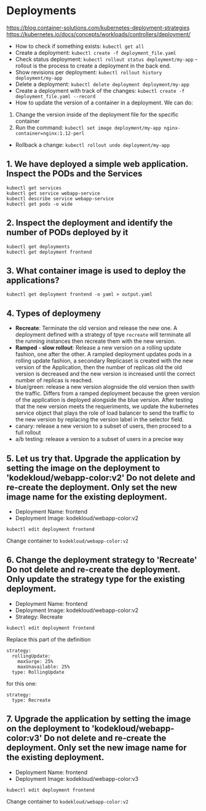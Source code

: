 # Deployments

https://blog.container-solutions.com/kubernetes-deployment-strategies
https://kubernetes.io/docs/concepts/workloads/controllers/deployment/

* How to check if something exists: `kubectl get all`
* Create a deployment: `kubectl create -f deployment_file.yaml`
* Check status deployment: `kubectl rollout status deployment/my-app` - rollout is the process to create a deployment in the back end.
* Show revisions per deployment: `kubectl rollout history deployment/my-app`
* Delete a deployment: `kubectl delete deployment deployment/my-app`
* Create a deployment with track of the changes: `kubectl create -f deployment_file.yaml --record`
* How to update the version of a container in a deployment. We can do:

1. Change the version inside of the deployment file for the specific container
2. Run the command: `kubectl set image deployment/my-app nginx-container=nginx:1.12-perl`

* Rollback a change: `kubectl rollout undo deployment/my-app`

## 1. We have deployed a simple web application. Inspect the PODs and the Services

```
kubectl get services
kubectl get service webapp-service
kubectl describe service webapp-service
kubectl get pods -o wide
```

## 2. Inspect the deployment and identify the number of PODs deployed by it

```
kubectl get deployments
kubectl get deployment frontend
```

## 3. What container image is used to deploy the applications?

`kubectl get deployment frontend -o yaml > output.yaml`

## 4. Types of deploymeny

* **Recreate**: Terminate the old version and release the new one. A deployment defined with a strategy of tpye `recreate` will terminate all the running instances then recreate them with the new version.
* **Ramped - slow rollout**: Release a new version on a rolling update fashion, one after the other. A rampled deployment updates pods in a rolling update fashion, a secondary Replicaset is created with the new version of the Application, then the number of replicas old the old version is decreased and the new version is increased until the correct number of replicas is reached.
* blue/green: release a new version alognside the old version then swith the traffic. Differs from a ramped deployment because the green version of the application is deployed alongside the blue version. After testing that the new version meets the requeriments, we update the kubernetes service object  that plays the role of load balancer to send the traffic to the new version by replacing the version label in the selector field.
* canary: release a new version to a subset of users, then proceed to a full rollout
* a/b testing: release a version to a subset of users in a precise way

## 5. Let us try that. Upgrade the application by setting the image on the deployment to 'kodekloud/webapp-color:v2' Do not delete and re-create the deployment. Only set the new image name for the existing deployment.

* Deployment Name: frontend
* Deployment Image: kodekloud/webapp-color:v2

```
kubectl edit deployment frontend
```
Change container to `kodekloud/webapp-color:v2`

## 6. Change the deployment strategy to 'Recreate' Do not delete and re-create the deployment. Only update the strategy type for the existing deployment.

* Deployment Name: frontend
* Deployment Image: kodekloud/webapp-color:v2
* Strategy: Recreate

```
kubectl edit deployment frontend
```

Replace this part of the definition 

```
strategy:
  rollingUpdate:
    maxSurge: 25%
    maxUnavailable: 25%
  type: RollingUpdate
```

for this one:

```
strategy:
  type: Recreate
```

## 7. Upgrade the application by setting the image on the deployment to 'kodekloud/webapp-color:v3' Do not delete and re-create the deployment. Only set the new image name for the existing deployment.

* Deployment Name: frontend
* Deployment Image: kodekloud/webapp-color:v3

```
kubectl edit deployment frontend
```

Change container to `kodekloud/webapp-color:v2`
